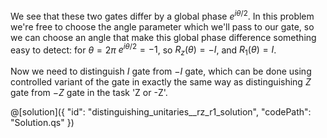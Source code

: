 We see that these two gates differ by a global phase $e^{i\theta/2}$.
In this problem we're free to choose the angle parameter which we'll pass to our gate, so we can choose an angle that make this global phase difference something easy to detect: for $\theta = 2\pi$ $e^{i\theta/2} = -1$, so $R_z(\theta) = -I$, and $R_1(\theta) = I$.

Now we need to distinguish $I$ gate from $-I$ gate, which can be done using controlled variant of the gate in exactly the same way as distinguishing $Z$ gate from $-Z$ gate in the task 'Z or -Z'.

@[solution]({
    "id": "distinguishing_unitaries__rz_r1_solution",
    "codePath": "Solution.qs"
})
